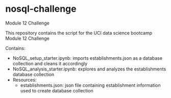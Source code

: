# nosql-challenge
Module 12 Challenge

This repository contains the script for the UCI data science bootcamp Module 12 Challenge

Contains:
- NoSQL_setup_starter.ipynb: imports establishments.json as a database collection and cleans it accordingly
- NoSQL_analysis_starter.ipynb: explores and analyzes the establishments database collection
- Resources:
    - establishments.json: json file containing establishment information used to create database collection
